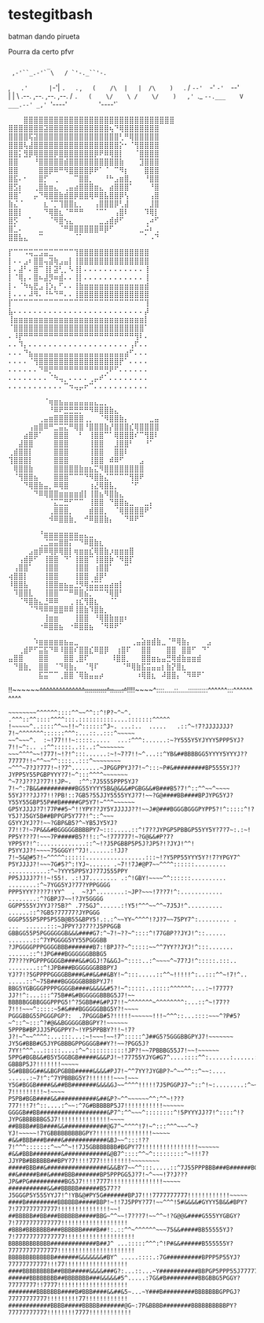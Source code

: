 # testegitbash


batman dando pirueta



Pourra da certo pfvr




               _
     ,-'``_.-'` \   / `'-._``'-.
   ,`   .'      |`-'|      `.   `.
 ,`    (    /\  |   |  /\    )    `.
/       `--'  `-'   `-'  `--'       \
|                                   |
\      .--.  ,--.   ,--.  ,--.      /
 `.   (    \/    \ /    \/    )   ,'
   `._ `--.___    V    ___.--' _,'
      `'----'`         `'----'`

⠀⠀⠀⣿⣿⣿⣿⣿⣿⣿⣿⣿⣿⣿⣿⣿⣿⣿⣿⣿⣿⣿⣿⣿⣿⣿⣿⣿⣿⣿⣿⣿⣿
⣿⣿⣿⣿⣿⣿⣿⣽⣿⣿⣿⣿⣿⣿⣿⣿⣿⣿⣿⣿⢦⠙⢿⣿⣿⣿⣿⣿⣿⣿
⣿⣿⣿⣿⢯⣽⣿⣿⣿⣿⣿⣿⣿⣿⣿⣿⣿⣿⣿⣿⣿⣿⢃⠛⢿⣿⣿⣿⣿⣿
⣿⣿⣿⢧⣼⣿⣿⣿⣿⣿⣿⣿⣿⣿⣿⣿⣿⣿⣿⣿⣿⣿⡕⠂⠈⢻⣿⣿⣿⣿
⣿⣿⡅⣻⡿⢿⣿⣿⣿⡿⣿⣿⣿⣿⣿⣿⣿⡿⠟⠿⢿⣿⡇⠀⠀⠈⣿⣿⣿⣿
⣿⣿⠀⠀⠀⠘⣿⣿⣿⣿⣿⣾⣿⣿⣿⣿⣿⣿⣿⣿⣿⣿⣷⠀⠀⠀⣹⣿⣿⣿
⣿⣿⠀⠀⠀⠀⣿⣿⡿⠿⠛⠻⣿⣿⣿⣿⡿⠟⠁⠈⠀⠉⠻⡆⠀⠀⠀⣿⣿⣿
⣿⣯⠄⠂⠀⠀⣿⡋⠀⢀⠀⠀⠀⠉⣿⣿⡀⠀⠀⠘⠓⣠⣶⣿⡀⠀⠀⠘⣿⣿
⣿⣫⡆⠀⠀⢀⣿⣷⣶⣄⠀⢀⣤⣴⣿⣿⣿⣶⣄⠀⣴⣿⣿⣿⠁⠀⠀⠀⠘⣿
⣿⣿⠁⠀⠀⡤⠙⢿⣿⣿⣷⣾⣿⡿⣿⣿⢿⠿⣿⣧⣿⣿⡿⢣⠀⠀⠀⠀⢠⣿
⣷⣌⠈⠀⠀⠀⠀⣆⠈⡉⢹⣿⣿⣆⡀⠀⠀⢠⣿⣿⣿⡿⢃⣼⠀⠀⠀⠀⣸⣿
⣿⣿⡇⠀⠀⠀⠀⠙⢿⣿⣆⠈⠛⠛⠛⠀⠀⠈⠉⠁⠀⢠⣿⠇⠀⠀⠀⠹⢿⡇
⣿⡫⠀⠀⠁⠀⠀⠀⠈⠻⣿⢢⣄⠀⠀⠀⠀⠀⣀⣠⣾⡾⠋⠀⠀⠀⠀⢀⠴⠋
⣿⣁⠄⠀⠀⠀⣀⠀⠀⠀⠈⠛⠿⣿⣿⣿⣿⣿⠿⡿⠋⠀⠀⠀⠀⠀⣀⠬⠆⢀
⣿⣿⣧⣄⠀⠀⠉⠀⠀⠀⠀⠀⠀⠈⠁⠀⠀⠀⠀⠀⠀⠀⠀⠀⠀⠀⠀⠁⠠⠙

⡏⠉⠉⠩⢭⣉⣩⣭⣉⠉⠉⠉⠉⢹⣿⣿⣿⣿⣿⣿⣿⣿⣿⣿⣿⣿⣿⣿
⡇⠄⠄⣠⠆⣿⣿⢤⣽⢷⣠⣤⡇⢸⣿⣿⣿⣿⣿⣿⣿⣿⣿⣿⣿⣿⣿⣿
⡇⠄⣼⠃⠄⣿⠉⢸⡇⣽⢃⡀⠣⢸⡇⠄⠄⠄⠄⠄⠄⠄⠄⠄⠄⠄⠄⢸
⡇⠈⢿⡄⠄⣿⠦⣼⡻⠶⣾⠄⠄⢸⡇⠄⠄⠄⠄⠄⠄⠄⠄⠄⠄⠄⠄⢸
⡇⠄⠈⠳⢦⣟⣠⢸⡱⡄⠋⠄⠄⢸⣷⣶⣶⣶⣶⣶⣶⣶⣶⣶⣶⣶⣶⣾
⡇⠄⠄⠄⠼⠻⠄⠘⠓⠙⠛⠄⠄⢸⣿⣿⣿⣿⣿⣿⣿⣿⣿⣿⣿⣿⣿⣿
⡏⠉⠉⠉⠉⠉⠉⠉⠉⠉⠉⠉⠉⠉⠉⠉⠉⠉⠉⠉⠉⠉⠉⠉⠉⠉⠉⢹
⣧⠄⠄⠄⠄⠄⠄⠄⠄⠄⠄⠄⠄⠄⠄⠄⠄⠄⠄⠄⠄⠄⠄⠄⠄⠄⠄⡼
⢸⣶⣶⣶⣶⣶⣶⣶⣶⣶⣶⣶⣶⣶⣶⣶⣶⣶⣶⣶⣶⣶⣶⣶⣶⣶⣶⡇
⠈⣿⣿⣿⣿⣿⣿⣿⣿⣿⣿⣿⣿⣿⣿⣿⣿⣿⣿⣿⣿⣿⣿⣿⣿⣿⣿⠁
⠄⠸⡟⠛⠛⠛⠛⠛⠛⠛⠛⠛⠛⠛⠛⠛⠛⠛⠛⠛⠛⠛⠛⠛⠛⢻⠇⠄
⠄⠄⠹⡄⠄⠄⠄⠄⠄⠄⠄⠄⠄⠄⠄⠄⠄⠄⠄⠄⠄⠄⠄⠄⢠⠏⠄⠄
⠄⠄⠄⠙⣦⣤⣤⣤⣤⣤⣤⣤⣤⣤⣤⣤⣤⣤⣤⣤⣤⣤⣤⣴⠋⠄⠄⠄
⠄⠄⠄⠄⠈⢻⣿⣿⣿⣿⣿⣿⣿⣿⣿⣿⣿⣿⣿⣿⣿⣿⡟⠁⠄⠄⠄⠄
⠄⠄⠄⠄⠄⠄⠙⠿⡛⠛⠛⠛⠛⠛⠛⠛⠛⠛⠛⢛⠟⠋⠄⠄⠄⠄⠄⠄
⠄⠄⠄⠄⠄⠄⠄⠄⠈⠳⢤⡀⠄⠄⠄⠄⢀⡤⠞⠁⠄⠄⠄⠄⠄⠄⠄⠄
⠄⠄⠄⠄⠄⠄⠄⠄⠄⠄⠄⠉⠲⢤⡤⠖⠉⠄⠄⠄⠄⠄⠄⠄⠄⠄⠄⠄


⠀⠀⠀⠀⠀⠀⠀⠈⢶⣶⣦⣤⣤⣤⣤⣤⣤⣄⣀⡀⠀⠀⠀⠀⠀⠀⠀⠀⠀⠀
⠀⠀⠀⠀⠀⠀⠀⠀⠘⠿⠟⣛⣛⣛⡛⠛⠻⠿⣿⣿⣷⣄⠀⠀⠀⠀⠀⠀⠀⠀
⠀⠀⠀⠀⠀⠀⢀⣤⣶⣿⣿⣿⣿⣿⣿⢀⡀⠀⠈⠻⣿⣿⣷⡄⠀⠀⠀⠀⣀⣤
⠀⠀⠀⠀⢠⣶⣿⠿⠛⣉⣭⣍⠛⢿⣿⠘⣿⣿⣿⣷⡜⣿⣿⣿⣎⢿⣿⣿⣿⣿
⠀⠀⠀⣴⣿⡿⠁⠀⠀⣿⣿⣿⠀⠀⠃⠀⢸⣿⣿⠉⠁⢿⣿⣿⣿⠎⠉⢻⣿⠇
⠀⠀⣼⣿⣿⠀⠀⠀⠀⣿⣿⣿⠀⠀⠀⠀⢸⣿⣿⠀⠀⣸⣿⣿⠃⠀⠀⠘⠁⠀
⢀⣾⣿⣿⡇⠀⠀⠀⠀⣿⣿⣿⠀⠀⠀⠀⢸⣿⣿⠀⠀⣿⣿⠇⠀⠀⠀⠀⠀⠀
⢹⣿⣿⣿⡇⠀⠀⠀⠀⣿⣿⣿⠀⠀⠀⠀⢸⣿⣿⠀⠾⠿⠋⠀⠀⠀⣠⠀⠀⠀
⠀⢿⣿⣿⣷⠀⠀⠀⠀⣿⣿⣿⣿⣿⣷⣶⣦⣍⠻⣿⣿⣿⣿⣿⣿⣿⣿⠀⠀⠀
⠀⠈⢻⣿⣿⣦⠀⠀⠀⣿⣿⣿⠉⠉⠉⠙⠻⣿⣷⣌⠉⠉⠉⠉⢻⣿⠟⠀⠀⠀
⠀⠀⠀⠙⢿⣿⣷⣤⡀⠿⢿⣿⠀⠀⠀⠀⢰⣜⢿⣿⣧⡀⠀⠀⠈⠋⠀⠀⠀⠀
⠀⠀⠀⠀⠀⠙⠿⢿⣿⣿⣶⣶⣶⣶⣾⡇⢸⣿⣦⠻⣿⣷⣄⠀⠀⠀⠀⠀⠀⠀
⠀⠀⠀⠀⠀⠀⠀⠀⠈⣍⣉⣛⠋⠉⠉⠀⢸⣿⣿⠀⠙⣿⣿⣦⣀⠀⠀⣀⡄⠀
⠀⠀⠀⠀⠀⠀⠀⠀⢀⣿⣿⣿⡀⠀⠀⠀⣾⣿⣿⡀⠀⠈⢿⣿⣿⣿⣿⠟⠁⠀
⠀⠀⠀⠀⠀⠀⠀⠀⠺⠿⣿⣿⣷⡀⠀⠚⠿⣿⣿⣷⡄⠀⠀⠙⠿⠟⠉⠀⠀⠀


⠀⠀⠀⠀⠀⠀⠘⣶⣶⣶⣶⣶⣶⣶⣤⣄⣀⠀⠀⠀⠀⠀⠀⠀⠀
⠀⠀⠀⠀⠀⠀⢀⣈⣭⣭⣿⣿⡍⠉⠙⠿⣿⣷⣆⠀⠀⠀⠀⠀⠀
⠀⠀⠀⠀⣠⣶⡿⠿⢿⡿⢿⣿⡇⢶⣶⣶⣎⢿⣿⣷⡰⣶⣶⣶⣿
⠀⠀⢠⣾⡿⠋⠀⢸⣿⣿⠀⠙⠁⢸⣿⣿⠉⢸⣿⣿⡷⠈⠻⣿⡏
⠀⢠⣿⣿⠁⠀⠀⢸⣿⣿⠀⠀⠀⢸⣿⣿⠀⢰⣿⣿⠁⠀⠀⠉⠀
⢴⣿⣿⡇⠀⠀⠀⢸⣿⣿⠀⠀⠀⢸⣿⣿⠀⣼⡿⠃⠀⠀⠀⠀⠀
⠸⣿⣿⣧⠀⠀⠀⢸⣿⣿⣶⣦⣤⣘⡻⢿⣬⣭⣥⣤⣴⣶⡇⠀⠀
⠀⠹⣿⣿⣇⠀⠀⢸⣿⣿⠉⠉⠛⠿⣿⣮⡉⠉⠉⠙⢿⣿⠃⠀⠀
⠀⠀⠈⠻⣿⣷⣄⣘⠿⠿⠀⠀⢀⢰⣎⢻⣿⣆⠀⠀⠈⠁⠀⠀⠀
⠀⠀⠀⠀⠈⠙⠻⠿⠿⣿⣿⠿⠿⢸⣿⣷⠹⣿⣷⡀⠀⠀⠀⠀⠀
⠀⠀⠀⠀⠀⠀⠀⢸⣶⣶⠀⠀⠀⢸⣿⣿⠀⠘⢿⣿⣷⣶⣶⠆⠀
⠀⠀⠀⠀⠀⠀⠐⠿⣿⣿⣦⠀⠐⠿⣿⣿⣦⠀⠈⠻⠿⠟⠁⠀⠀


⠀⠀⠀⠀⠀⠱⣶⣶⣶⣶⣶⣦⣤⣀⠀⠀⠀⠀⠀⠀
⠀⠀⠀⠀⢀⣤⣵⣶⣾⣷⣀⠈⠛⢿⣷⡄⠀⠀⠀⣠
⠀⠀⢀⣾⠟⠋⣭⣯⠙⠿⠸⣿⣿⠎⣿⣿⣎⠿⣿⡿
⠀⢰⣿⠏⠀⠀⣿⣿⠀⠀⠀⣿⣿⠀⣿⣿⠋⠀⠙⠁
⣤⣿⣿⠀⠀⠀⣿⣿⠀⠀⠀⣿⣿⢀⣿⠏⠀⠀⠀⠀
⠸⣿⣿⡀⠀⠀⣿⣿⣶⣦⣤⣛⢿⣾⣷⣶⣶⣾⠀⠀
⠀⠙⣿⣷⡀⠀⣿⣿⠀⠈⠙⢿⣷⡄⠀⠈⢻⠏⠀⠀
⠀⠀⠈⠛⢿⣷⣯⣭⣤⣤⡆⣷⡝⣿⣆⠀⠀⠀⠀⠀
⠀⠀⠀⠀⠀⠀⣯⣭⠉⠉⢀⣿⣿⠈⢿⣷⣤⣤⡴⠀
⠀⠀⠀⠀⠀⠰⢿⣿⣆⠀⠼⣿⣿⡄⠈⠻⠿⠟⠁⠀

!!~~~~~~~~^^^^^^^^^^^^^^:::::::::::^::....:^~~!!!!~~~~^::::.....::.....::::::::::^^^^^^:::^^^^^^^^^^
~~~~~~~~~^^^^^^^^^^:::::::::::^~~:......       ..::^~!!!~~^::::::::...::::::::::::^^:::::::::^^^^^^^
~~~~~~~~^^^^^^::::^^~~^^::^!P?~^~^.                   .^^^::^^::::^^^^:::.::::::::::....:::::::^^^^^
!~~~~~^..::::^^~~!!~^::::::^J~. ...:..  .....   .::^~!7?JJJJJJJ?7!~^^^^^^^::::::^^^:...::..:::^~~~~~
~~^~~~^.  :~!77!!!~:::::.....  ...:^^^:......:~?Y555Y5YJYYY5PPP5YJ?7!!~^:.. .:^^:::::..::..:^~~~~~~~
~~~^^^^~~!777!~!?!^:::......:~!~7?7!!~^...::^YB&##BBBBGG5YYYY5YYYJ??77777!!~^^~~^^::::..:::^~~~~~~~~
~^^^~7?J?777!~!?7^........~JPGGPPYJ?7!~^:::~P#&#########BP5555YJ??JYPP5Y55PGBPYYY?7!~^:::^^^^~~~~~~~
^~7?J???J?77!!JP~.  :^^:7J5555PPP5YJ?7!~^:7B&&##########BG55YYYY5B&@&&&#PGBG&&#B###B5?7!^::^^~~^~~~~
55YJ???JJ?7!!?PB!::7GB5?55JJY5555YYJ?7!~~?G@####BB####BPJYPG5YJ?Y55Y55GBP55P##B#####GP5Y7!~^^^~~~~~~
GP5YJJJJ?7!77P##5~^!!YPY??JY5YJJJJJ??!~~J#@###BGGGBGGGPYPP5?!^:::::^!?Y5J?J5GY5B##BPPGP5Y77?!^::^~~~
G5YYJYJ?7!~~?GBP&B5?^~YB5JY5YJ?77!!7!~7P&&&#BGGGGGBBBBPY7~:::.....::^!7??JYPGP5PBBGP55YY5Y?7?7~:.:~!
PP5Y???7!~~~7P#####B5?!!::^~!777777!~?G@&&#P?7?YPP5Y?!^:.............::^~!?J5PGBBP5P5J?JP5?!?JYJ!^^!
P5YYJJ?!~~~~75GGGY!^7J!......:!JJ?7!~5&@#5?!~^^^^^::::::.................:::~!?Y5PP55YYY5Y?!7?YPGY7^
P5YJJJJ?!~~~7G#5?^:!YJ~...... .~7!!7J#@P7~~^^^^::::::.........    ...........:^~?YYY5PP5YJ?77J555PPY
PP5JJJJ?7!!~!55!. .:!J7........ .:^!GBY!~~~~^^::::::..........         ........:^~7YGG5YJ?77?YPPGGGG
PPP5YYY????7!YY^  .  ~?J^........:~JP?~~~!7??7!^:............            ........:^?GBPJ7~~!?JY5GGGG
GGPP555YJYYJ??5B?^ .7?5GJ^......:!Y5!^^^~~^^~7J5J!^..........             ......::^?GB5?77777?JYPGGG
GGGP555P5PP5P55B@B55&BPY5!.:.:^~~YY~^^^^!?J?7~~75PY7^:......... .   ...  ......:::~JPPY?J?7??J5PPGGB
GBBGG55P5PGGGGGGB&&&####G7:^~7!~??~^::::^!77GBP??JYJ!^::......          .......::^7YPGGGG5YY55PGGGBB
?JPGGGGPPPGGGGBBB#######B7:!BPJ??~^:::::~~^^7YY??JYJ!^:::.......        ......::^!JPG###BGGGGGGBBBG5
77???YPGPPPGGGGB####&&#GGJ!7&&GJ~^::::..:^~~~~^~77?J!^:::::.:::..    ........::^!JPB###BGGGGGGBBBPYJ
YJ?7!?5GPPPPGGGGBB###&##&&##&BY!~^:::.....::^^~!!!!!^:..:::^^~!7!^..  .....::^~75B###BGGGGGBBBBPYJ7!
BBG5YGBGGGPPPPGGGGB####&&&&&#5?!~^:::::..:::::^^^^^^:...:~!7777?JJ?!^:...:::^75B##&#BGGGGGBBBG5J7!~~
BBBBBGGBBGGGPPPG5!^?5GBB##&#PJ7!!~^^^^^^^~^^^^^^^^:...::^~!77??7!!!~~~^:::::~5#&###BGGGGGBBG5Y?!~~~~
PGGGBBG55PGGGPGP?:  .7PGGGB#5?!!!!!~~~~~~!!!~^^^::...::::~~~^?P#5?~^::^~:::^?#@&&BGGGGGBBGPY?!~~~~~~
5PPPB#BPJJJ5PGGPPY?~!YP5PPBBY?!!~!7?J?!~^~~^^^^:...:::...:~!~~~!~~!7^:::::^J##G5?5GGGBBGPYJ7!~~~~~~~
JY5G#BBB#G5JYPGBBBGPPGGGGB##Y?!~~?PGG5J?7YY!^^^...:::::....:^~^::::::::::!JP?!~~7PBBBG55J7!~~!~~~~~~
5PPG#BGB&&#B5Y5GGBGB#####&&&PJ!~!77755YJYG#G7^....::::^^:......:......:^7YJ:..^?GBBBP5J?!!!!!!!~~~~~
5G#BBBGG##&&BGPGBBB#####&&&&#PJ7!~^^7YY?JYGBP?~^~~^^::^~~:.... ......:~7!^:^7YPBBBG5Y?!!!!!!!~~~!~~~
Y5G#BGGB####&&##BB#######&&&&GJ~~^^^^!!!!!7J5PGGPJ7~^::^!~:........:^~~::!YB##BBGPY?7!!!!!!!!!~!~~~~
P5PB#BGB####&&###########&##&P?~^^~~~~~~^^:^^~!???777!!!7!^::....:^~~:^7G#BBBBBP5J7!!!!!!!!!!!~~~~~~
GGGGB##BB###################&P7^:^^~~~^::::::::^!5PYYYJJ?7!^::::^!?JYPGBBBBBBG5J7!!!!!!!!!!!!!!!~~~~
##BBBB##BB####&&############@G7^~^^^^!7!~^:::^^^~~~^~?YJ!~~~~~!7YGBBBBBBBBBGPY?!!!!!!!!!!!!!!!!~~~~~
#&&#BBB###B####&############&BJ~~^:::!??7!^^^:::::::^~~^^~!!7J5GBBBBBBB#BGPY?7!!!!!!!!!!!!!!!!~~~~~~
#&&#BBB########&############&@B7^::::^^~^:::::::::^~!!!7?JJYPB#BBBBBB##BPY?7!!!!777!!!!!!!!!~~~~~~~~
#####BBB##&#################&&&BY7~~^^:::.....::^7J55PPPBBB###B######BG5J7!!!!77!!!!!!!!!!!!~~~~~~~~
##&#####B##&####BBB#######BP5PPPGG5J?7!~^~~~!7?J???JP&#PG##########BG5J7!!!!7777!!!!!!!!!!!!!!!~~~~~
###########&&##BBBBB######B577??J5GGGP5Y555YYJ7!^!YB&@#PY5G#######BPJ7!!!7777777777!!!!!!!!!!!!~~~~~
####B#########BBBBBB#####BBP!~!!7J5PPY?77!~~^^^!5#&&&&#GYYY5B&&#BPY?7!777777777777!!!!!!!!!!!!!!!~~!
##BBBBB##BB###BBBBBB#####BBG~^^~~!7???7!~~^^~!?G@@&####G555YYGBGY?7!7777777777777!!!!!!!!!!!!!!!!!!!
#BBB#BBBBBBB###BBBBBB####B##!:.::^^~^^^^^^~~~75&&#####BB55555YJ?7!77777777777777!!!!!!!!!!!!!!!!!!!!
BBBBBBBBBBBB#############B##J^ ...:::::^^^:^!P#&&######B555555Y?77777777777777!!!!!!!!!!!!!!!!!!!!!!
BBBBBBBBBBBBB#######&&&&&&&#BY^ .....::::.:7G##########BPPP5P55YJ?77777777777!!!77!!!!!!!!!!!!!!!!!!
####BBBBBBBBB##BBB#####&&&&###G?:...::...~Y###########BBPGP5PPP55J777777777!!!777!!!!!!!!!!!!!!!!!!!
######BBBBBBBB##BBBBBBB###&&&&&#5^.....:7G&#B#########BBGBBG5PGGY?77777777!!7777!!!!!!!!!!!!!!!!!!!!
########BBBBBBB####B#BBB####&&##&5~...~Y###B#########BBBBBBBGPPGJ?77777777777!!!!!!!!!77!!!!!!!!!!!!
############BBBB#####BBBBB#######@G~:7P&BBBB########BBBBBBBBBBPY?77777777777!!!!!!!!7777!!!!!!!!!!!!